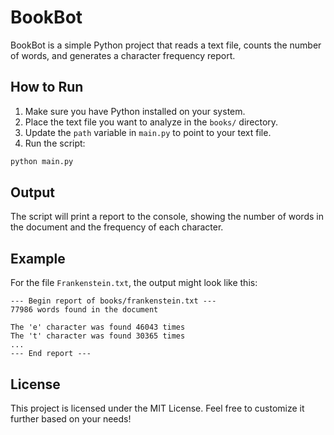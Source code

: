 # BookBot

BookBot is a simple Python project that reads a text file, counts the number of words, and generates a character frequency report.

## How to Run

1. Make sure you have Python installed on your system.
2. Place the text file you want to analyze in the `books/` directory.
3. Update the `path` variable in `main.py` to point to your text file.
4. Run the script:

```sh
python main.py
```

## Output
The script will print a report to the console, showing the number of words in the document and the frequency of each character.

## Example
For the file `Frankenstein.txt`, the output might look like this:
```
--- Begin report of books/frankenstein.txt ---
77986 words found in the document

The 'e' character was found 46043 times
The 't' character was found 30365 times
...
--- End report ---
```
## License
This project is licensed under the MIT License.
Feel free to customize it further based on your needs!